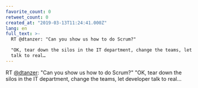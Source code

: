```yaml
---
favorite_count: 0
retweet_count: 0
created_at: "2019-03-13T11:24:41.000Z"
lang: en
full_text: >-
  RT @dtanzer: "Can you show us how to do Scrum?"

  "OK, tear down the silos in the IT department, change the teams, let developer
  talk to real…
---
```


RT [@dtanzer](https://twitter.com/dtanzer): "Can you show us how to do Scrum?"
"OK, tear down the silos in the IT department, change the teams, let developer
talk to real…
